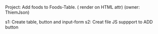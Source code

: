 Project:  Add foods to Foods-Table. ( render on HTML attr) (owner: ThiemJson)

s1: Create table, button and input-form
s2: Creat file JS suppport to ADD button